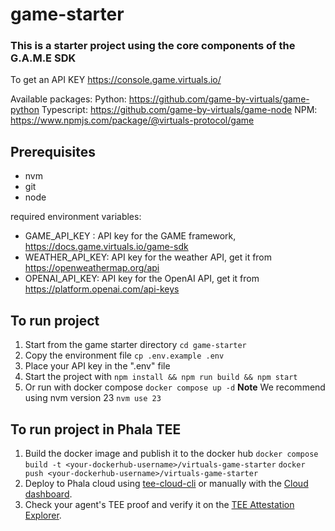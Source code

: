 # game-starter

### This is a starter project using the core components of the G.A.M.E SDK

To get an API KEY https://console.game.virtuals.io/

Available packages:
Python: https://github.com/game-by-virtuals/game-python
Typescript: https://github.com/game-by-virtuals/game-node
NPM: https://www.npmjs.com/package/@virtuals-protocol/game

## Prerequisites

- nvm
- git
- node

required environment variables:

- GAME_API_KEY : API key for the GAME framework, https://docs.game.virtuals.io/game-sdk
- WEATHER_API_KEY: API key for the weather API, get it from https://openweathermap.org/api
- OPENAI_API_KEY: API key for the OpenAI API, get it from https://platform.openai.com/api-keys

## To run project

1. Start from the game starter directory
   `cd game-starter`
2. Copy the environment file
   `cp .env.example .env`
3. Place your API key in the ".env" file
4. Start the project with `npm install && npm run build && npm start`
5. Or run with docker compose
   `docker compose up -d`
   **Note** We recommend using nvm version 23 `nvm use 23`

## To run project in Phala TEE

1. Build the docker image and publish it to the docker hub
   `docker compose build -t <your-dockerhub-username>/virtuals-game-starter`
   `docker push <your-dockerhub-username>/virtuals-game-starter`
2. Deploy to Phala cloud using [tee-cloud-cli](https://github.com/Phala-Network/tee-cloud-cli) or manually with the [Cloud dashboard](https://cloud.phala.network/).
3. Check your agent's TEE proof and verify it on the [TEE Attestation Explorer](https://proof.t16z.com/).
